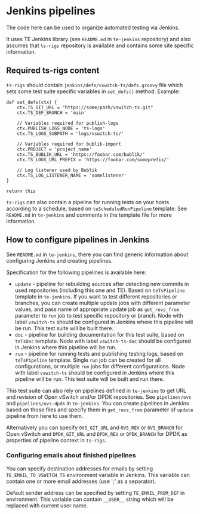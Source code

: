 [SPDX-License-Identifier: Apache-2.0]::
[Copyright (C) 2023 OKTET Labs Ltd. All rights reserved.]::

# Jenkins pipelines

The code here can be used to organize automated testing via Jenkins.

It uses TE Jenkins library (see `README.md` in `te-jenkins` repository) and
also assumes that `ts-rigs` repository is available and contains some site
specific information.

## Required ts-rigs content

`ts-rigs` should contain `jenkins/defs/vswitch-ts/defs.groovy` file which
sets some test suite specific variables in `set_defs()` method. Example:

```
def set_defs(ctx) {
    ctx.TS_GIT_URL = "https://some/path/vswitch-ts.git"
    ctx.TS_DEF_BRANCH = 'main'

    // Variables required for publish-logs
    ctx.PUBLISH_LOGS_NODE = 'ts-logs'
    ctx.TS_LOGS_SUBPATH = 'logs/vswitch-ts/'

    // Variables required for bublik-import
    ctx.PROJECT = 'project_name'
    ctx.TS_BUBLIK_URL = 'https://foobar.com/bublik/'
    ctx.TS_LOGS_URL_PREFIX = 'https://foobar.com/someprefix/'

    // Log listener used by Bublik
    ctx.TS_LOG_LISTENER_NAME = 'somelistener'
}

return this
```

`ts-rigs` can also contain a pipeline for running tests on your hosts
according to a schedule, based on `teScheduledRunPipeline` template.
See `README.md` in `te-jenkins` and comments in the template file for
more information.

## How to configure pipelines in Jenkins

See `README.md` in `te-jenkins`, there you can find generic information
about configuring Jenkins and creating pipelines.

Specification for the following pipelines is available here:
- `update` - pipeline for rebuilding sources after detecting new commits
  in used repositories (including this one and TE). Based on `teTsPipeline`
  template in `te-jenkins`. If you want to test different repositories or
  branches, you can create multiple update jobs with different parameter
  values, and pass name of appropriate update job as `get_revs_from`
  parameter to `run` job to test specific repository or branch.
  Node with label `vswitch-ts` should be configured in Jenkins where
  this pipeline will be run. This test suite will be built there.
- `doc` - pipeline for building documentation for this test suite, based on
  `teTsDoc` template.
  Node with label `vswitch-ts-doc` should be configured in Jenkins where
  this pipeline will be run.
- `run` - pipeline for running tests and publishing testing logs, based
  on `teTsPipeline` template. Single `run` job can be created for all
  configurations, or multiple `run` jobs for different configurations.
  Node with label `vswitch-ts` should be configured in Jenkins where
  this pipeline will be run. This test suite will be built and run there.

This test suite can also rely on pipelines defined in `te-jenkins`
to get URL and revision of Open vSwitch and/or DPDK repositories. See
`pipelines/ovs` and `pipelines/ovs-dpdk` in `te-jenkins`. You can
create pipelines in Jenkins based on those files and specify them
in `get_revs_from` parameter of `update` pipeline from here to
use them.

Alternatively you can specify `OVS_GIT_URL` and `OVS_REV` or `OVS_BRANCH`
for Open vSwitch and `DPDK_GIT_URL` and `DPDK_REV` or `DPDK_BRANCH` for
DPDK as properties of pipeline context in `ts-rigs`.

### Configuring emails about finished pipelines

You can specify destination addresses for emails by setting
`TE_EMAIL_TO_VSWITCH_TS` environment variable in Jenkins. This
variable can contain one or more email addresses (use ';' as a separator).

Default sender address can be specified by setting
`TE_EMAIL_FROM_DEF` in environment. This variable can contain `__USER__`
string which will be replaced with current user name.
